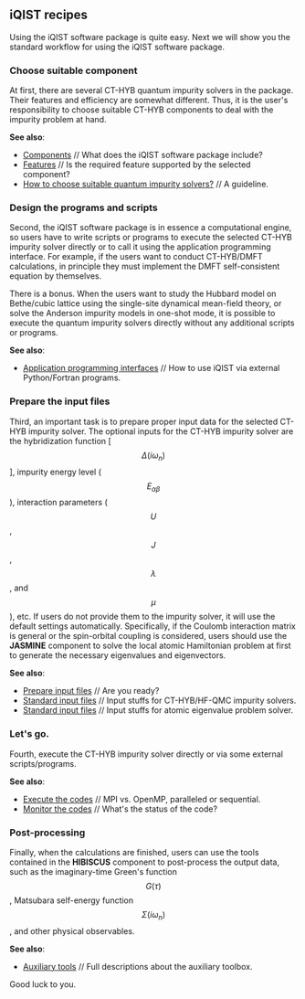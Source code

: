 ## iQIST recipes

Using the iQIST software package is quite easy. Next we will show you the standard workflow for using the iQIST software package.

### Choose suitable component

At first, there are several CT-HYB quantum impurity solvers in the package. Their features and efficiency are somewhat different. Thus, it is the user's responsibility to choose suitable CT-HYB components to deal with the impurity problem at hand. 

**See also**:

* [Components](../ch01/components.md) // What does the iQIST software package include?
* [Features](../ch01/feature.md) // Is the required feature supported by the selected component?
* [How to choose suitable quantum impurity solvers?](../ch04/choose.md) // A guideline.

### Design the programs and scripts

Second, the iQIST software package is in essence a computational engine, so users have to write scripts or programs to execute the selected CT-HYB impurity solver directly or to call it using the application programming interface. For example, if the users want to conduct CT-HYB/DMFT calculations, in principle they must implement the DMFT self-consistent equation by themselves.

There is a bonus. When the users want to study the Hubbard model on Bethe/cubic lattice using the single-site dynamical mean-field theory, or solve the Anderson impurity models in one-shot mode, it is possible to execute the quantum impurity solvers directly without any additional scripts or programs.

**See also**:

* [Application programming interfaces](../ch08/README.md) // How to use iQIST via external Python/Fortran programs.

### Prepare the input files

Third, an important task is to prepare proper input data for the selected CT-HYB impurity solver. The optional inputs for the CT-HYB impurity solver are the hybridization function [$$\Delta(i\omega_n)$$], impurity energy level ($$E_{\alpha\beta}$$), interaction parameters ($$U$$, $$J$$, $$\lambda$$, and $$\mu$$), etc. If users do not provide them to the impurity solver, it will use the default settings automatically. Specifically, if the Coulomb interaction matrix is general or the spin-orbital coupling is considered, users should use the **JASMINE** component to solve the local atomic Hamiltonian problem at first to generate the necessary eigenvalues and eigenvectors. 

**See also**:

* [Prepare input files](create.md) // Are you ready?
* [Standard input files](../ch04/input.md) // Input stuffs for CT-HYB/HF-QMC impurity solvers.
* [Standard input files](../ch06/input.md) // Input stuffs for atomic eigenvalue problem solver.

### Let's go.

Fourth, execute the CT-HYB impurity solver directly or via some external scripts/programs.

**See also**:

* [Execute the codes](execute.md) // MPI vs. OpenMP, paralleled or sequential.
* [Monitor the codes](monitor.md) // What's the status of the code?

### Post-processing

Finally, when the calculations are finished, users can use the tools contained in the **HIBISCUS** component to post-process the output data, such as the imaginary-time Green's function $$G(\tau)$$, Matsubara self-energy function $$\Sigma(i\omega_n)$$, and other physical observables.

**See also**:

* [Auxiliary tools](../ch07/README.md) // Full descriptions about the auxiliary toolbox.

Good luck to you.